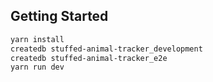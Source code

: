 ## Getting Started

```sh
yarn install
createdb stuffed-animal-tracker_development
createdb stuffed-animal-tracker_e2e
yarn run dev
```